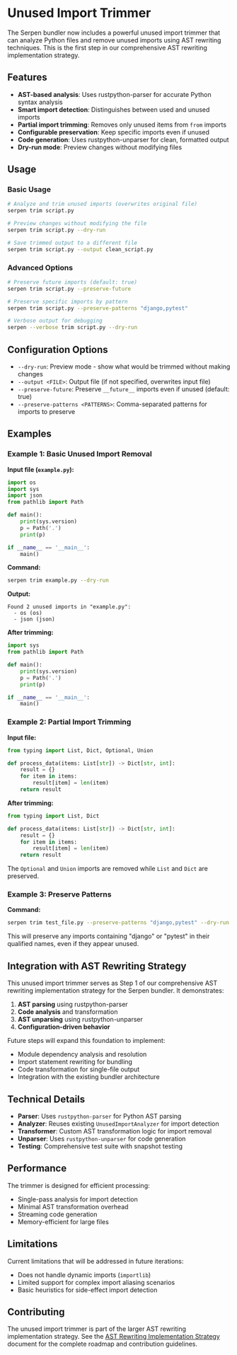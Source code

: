 # Unused Import Trimmer

The Serpen bundler now includes a powerful unused import trimmer that can analyze Python files and remove unused imports using AST rewriting techniques. This is the first step in our comprehensive AST rewriting implementation strategy.

## Features

- **AST-based analysis**: Uses rustpython-parser for accurate Python syntax analysis
- **Smart import detection**: Distinguishes between used and unused imports
- **Partial import trimming**: Removes only unused items from `from` imports
- **Configurable preservation**: Keep specific imports even if unused
- **Code generation**: Uses rustpython-unparser for clean, formatted output
- **Dry-run mode**: Preview changes without modifying files

## Usage

### Basic Usage

```bash
# Analyze and trim unused imports (overwrites original file)
serpen trim script.py

# Preview changes without modifying the file
serpen trim script.py --dry-run

# Save trimmed output to a different file
serpen trim script.py --output clean_script.py
```

### Advanced Options

```bash
# Preserve future imports (default: true)
serpen trim script.py --preserve-future

# Preserve specific imports by pattern
serpen trim script.py --preserve-patterns "django,pytest"

# Verbose output for debugging
serpen --verbose trim script.py --dry-run
```

## Configuration Options

- `--dry-run`: Preview mode - show what would be trimmed without making changes
- `--output <FILE>`: Output file (if not specified, overwrites input file)
- `--preserve-future`: Preserve `__future__` imports even if unused (default: true)
- `--preserve-patterns <PATTERNS>`: Comma-separated patterns for imports to preserve

## Examples

### Example 1: Basic Unused Import Removal

**Input file (`example.py`):**

```python
import os
import sys
import json
from pathlib import Path

def main():
    print(sys.version)
    p = Path('.')
    print(p)

if __name__ == '__main__':
    main()
```

**Command:**

```bash
serpen trim example.py --dry-run
```

**Output:**

```
Found 2 unused imports in "example.py":
  - os (os)
  - json (json)
```

**After trimming:**

```python
import sys
from pathlib import Path

def main():
    print(sys.version)
    p = Path('.')
    print(p)

if __name__ == '__main__':
    main()
```

### Example 2: Partial Import Trimming

**Input file:**

```python
from typing import List, Dict, Optional, Union

def process_data(items: List[str]) -> Dict[str, int]:
    result = {}
    for item in items:
        result[item] = len(item)
    return result
```

**After trimming:**

```python
from typing import List, Dict

def process_data(items: List[str]) -> Dict[str, int]:
    result = {}
    for item in items:
        result[item] = len(item)
    return result
```

The `Optional` and `Union` imports are removed while `List` and `Dict` are preserved.

### Example 3: Preserve Patterns

**Command:**

```bash
serpen trim test_file.py --preserve-patterns "django,pytest" --dry-run
```

This will preserve any imports containing "django" or "pytest" in their qualified names, even if they appear unused.

## Integration with AST Rewriting Strategy

This unused import trimmer serves as Step 1 of our comprehensive AST rewriting implementation strategy for the Serpen bundler. It demonstrates:

1. **AST parsing** using rustpython-parser
2. **Code analysis** and transformation
3. **AST unparsing** using rustpython-unparser
4. **Configuration-driven behavior**

Future steps will expand this foundation to implement:

- Module dependency analysis and resolution
- Import statement rewriting for bundling
- Code transformation for single-file output
- Integration with the existing bundler architecture

## Technical Details

- **Parser**: Uses `rustpython-parser` for Python AST parsing
- **Analyzer**: Reuses existing `UnusedImportAnalyzer` for import detection
- **Transformer**: Custom AST transformation logic for import removal
- **Unparser**: Uses `rustpython-unparser` for code generation
- **Testing**: Comprehensive test suite with snapshot testing

## Performance

The trimmer is designed for efficient processing:

- Single-pass analysis for import detection
- Minimal AST transformation overhead
- Streaming code generation
- Memory-efficient for large files

## Limitations

Current limitations that will be addressed in future iterations:

- Does not handle dynamic imports (`importlib`)
- Limited support for complex import aliasing scenarios
- Basic heuristics for side-effect import detection

## Contributing

The unused import trimmer is part of the larger AST rewriting implementation strategy. See the [AST Rewriting Implementation Strategy](ast_rewriting_implementation_strategy.md) document for the complete roadmap and contribution guidelines.
